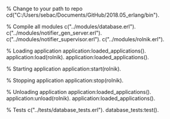 % Change to your path to repo
cd("C:/Users/sebac/Documents/GitHub/2018.05_erlang/bin").

% Compile all modules
c("../modules/database.erl").
c("../modules/notifier_gen_server.erl").
c("../modules/notifier_supervisor.erl").
c("../modules/rolnik.erl").

% Loading application
application:loaded_applications().
application:load(rolnik).
application:loaded_applications().

% Starting application
application:start(rolnik).

% Stopping application
application:stop(rolnik).

% Unloading application
application:loaded_applications().
application:unload(rolnik).
application:loaded_applications().

% Tests
c("../tests/database_tests.erl").
database_tests:test().
